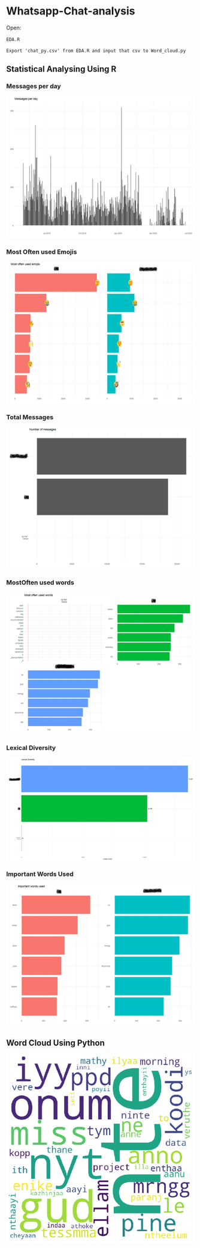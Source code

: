 # Whatsapp-Chat-analysis

Open:
```
EDA.R
```
 ```
Export 'chat_py.csv' from EDA.R and input that csv to Word_cloud.py 
```
## Statistical Analysing Using R
### Messages per day
 ![](images/msg_per_day.png)
 
### Most Often used Emojis
 ![](images/emoji.png)
 
### Total Messages
 ![](images/tot_msg.png)

### MostOften used words
 ![](images/most_often.png)
 
### Lexical Diversity
 ![](images/lex.png)

### Important Words Used
 ![](images/imp_word.png)
 
## Word Cloud Using Python
 ![](images/frnd.png)
